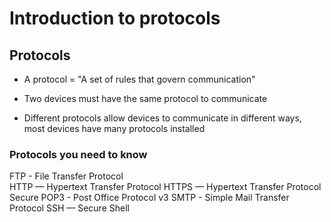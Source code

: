 # Introduction to protocols

## Protocols

- A protocol = "A set of rules that govern communication"

- Two devices must have the same protocol to communicate

- Different protocols allow devices to communicate in different ways, most devices have many protocols installed

### Protocols you need to know

FTP - File Transfer Protocol \
HTTP — Hypertext Transfer Protocol
HTTPS — Hypertext Transfer Protocol Secure
POP3 - Post Office Protocol v3
SMTP - Simple Mail Transfer Protocol
SSH — Secure Shell

